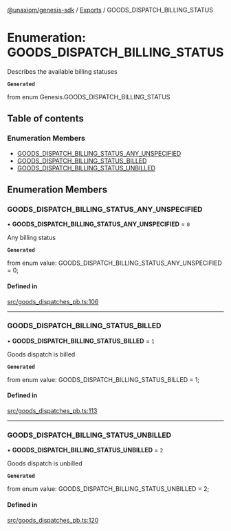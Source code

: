 [@unaxiom/genesis-sdk](../README.md) / [Exports](../modules.md) / GOODS\_DISPATCH\_BILLING\_STATUS

# Enumeration: GOODS\_DISPATCH\_BILLING\_STATUS

Describes the available billing statuses

**`Generated`**

from enum Genesis.GOODS_DISPATCH_BILLING_STATUS

## Table of contents

### Enumeration Members

- [GOODS\_DISPATCH\_BILLING\_STATUS\_ANY\_UNSPECIFIED](GOODS_DISPATCH_BILLING_STATUS.md#goods_dispatch_billing_status_any_unspecified)
- [GOODS\_DISPATCH\_BILLING\_STATUS\_BILLED](GOODS_DISPATCH_BILLING_STATUS.md#goods_dispatch_billing_status_billed)
- [GOODS\_DISPATCH\_BILLING\_STATUS\_UNBILLED](GOODS_DISPATCH_BILLING_STATUS.md#goods_dispatch_billing_status_unbilled)

## Enumeration Members

### GOODS\_DISPATCH\_BILLING\_STATUS\_ANY\_UNSPECIFIED

• **GOODS\_DISPATCH\_BILLING\_STATUS\_ANY\_UNSPECIFIED** = ``0``

Any billing status

**`Generated`**

from enum value: GOODS_DISPATCH_BILLING_STATUS_ANY_UNSPECIFIED = 0;

#### Defined in

[src/goods_dispatches_pb.ts:106](https://github.com/Unaxiom/genesis-ts-sdk/blob/a265138/src/goods_dispatches_pb.ts#L106)

___

### GOODS\_DISPATCH\_BILLING\_STATUS\_BILLED

• **GOODS\_DISPATCH\_BILLING\_STATUS\_BILLED** = ``1``

Goods dispatch is billed

**`Generated`**

from enum value: GOODS_DISPATCH_BILLING_STATUS_BILLED = 1;

#### Defined in

[src/goods_dispatches_pb.ts:113](https://github.com/Unaxiom/genesis-ts-sdk/blob/a265138/src/goods_dispatches_pb.ts#L113)

___

### GOODS\_DISPATCH\_BILLING\_STATUS\_UNBILLED

• **GOODS\_DISPATCH\_BILLING\_STATUS\_UNBILLED** = ``2``

Goods dispatch is unbilled

**`Generated`**

from enum value: GOODS_DISPATCH_BILLING_STATUS_UNBILLED = 2;

#### Defined in

[src/goods_dispatches_pb.ts:120](https://github.com/Unaxiom/genesis-ts-sdk/blob/a265138/src/goods_dispatches_pb.ts#L120)
